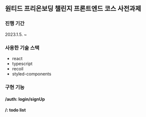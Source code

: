 ## 원티드 프리온보딩 챌린지 프론트엔드 코스 사전과제

### 진행 기간

2023.1.5. ~

### 사용한 기술 스택

- react
- typescript
- recoil
- styled-components

### 구현 기능

#### /auth: login/signUp

#### /: todo list
